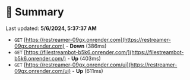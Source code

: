 # 📖 Summary
Last updated: **5/6/2024, 5:37:37 AM**

- `GET` [https://restreamer-09gx.onrender.com](https://restreamer-09gx.onrender.com) - **Down** (386ms)
- `GET` [https://filestreambot-b5k6.onrender.com/](https://filestreambot-b5k6.onrender.com/) - **Up** (403ms)
- `GET` [https://restreamer-09gx.onrender.com/ui](https://restreamer-09gx.onrender.com/ui) - **Up** (611ms)
